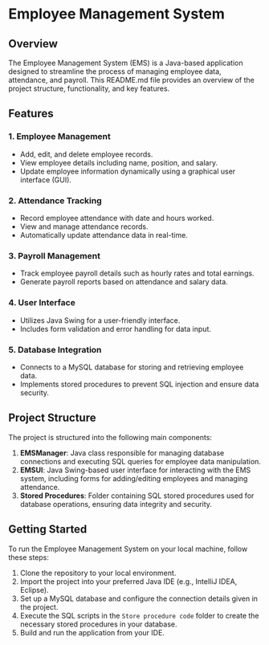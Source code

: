 # Employee Management System

## Overview

The Employee Management System (EMS) is a Java-based application designed to streamline the process of managing employee data, attendance, and payroll. This README.md file provides an overview of the project structure, functionality, and key features.

## Features

### 1. Employee Management

- Add, edit, and delete employee records.
- View employee details including name, position, and salary.
- Update employee information dynamically using a graphical user interface (GUI).

### 2. Attendance Tracking

- Record employee attendance with date and hours worked.
- View and manage attendance records.
- Automatically update attendance data in real-time.

### 3. Payroll Management

- Track employee payroll details such as hourly rates and total earnings.
- Generate payroll reports based on attendance and salary data.

### 4. User Interface

- Utilizes Java Swing for a user-friendly interface.
- Includes form validation and error handling for data input.

### 5. Database Integration

- Connects to a MySQL database for storing and retrieving employee data.
- Implements stored procedures to prevent SQL injection and ensure data security.

## Project Structure

The project is structured into the following main components:

1. **EMSManager**: Java class responsible for managing database connections and executing SQL queries for employee data manipulation.
2. **EMSUI**: Java Swing-based user interface for interacting with the EMS system, including forms for adding/editing employees and managing attendance.
3. **Stored Procedures**: Folder containing SQL stored procedures used for database operations, ensuring data integrity and security.

## Getting Started

To run the Employee Management System on your local machine, follow these steps:

1. Clone the repository to your local environment.
2. Import the project into your preferred Java IDE (e.g., IntelliJ IDEA, Eclipse).
3. Set up a MySQL database and configure the connection details given in the project.
4. Execute the SQL scripts in the `Store procedure code` folder to create the necessary stored procedures in your database.
5. Build and run the application from your IDE.
